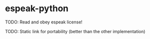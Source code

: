 # espeak-python

TODO: Read and obey espeak license!

TODO: Static link for portability (better than the other implementation)
